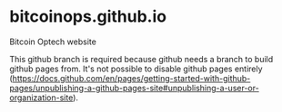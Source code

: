 # bitcoinops.github.io
Bitcoin Optech website

This github branch is required because github needs a branch to build
github pages from. It's not possible to disable github pages entirely
(https://docs.github.com/en/pages/getting-started-with-github-pages/unpublishing-a-github-pages-site#unpublishing-a-user-or-organization-site).

